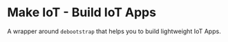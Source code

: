 # Make IoT - Build IoT Apps

A wrapper around `debootstrap` that helps you to build lightweight IoT Apps.
